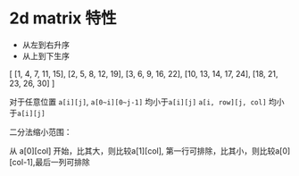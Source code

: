 # 2d matrix 特性

+ 从左到右升序
+ 从上到下生序

[
   [1,   4,  7, 11, 15],
   [2,   5,  8, 12, 19],
   [3,   6,  9, 16, 22],
   [10, 13, 14, 17, 24],
   [18, 21, 23, 26, 30]
]


对于任意位置 `a[i][j]`,
`a[0~i][0~j-1]` 均小于`a[i][j]`
`a[i, row][j, col]` 均小于`a[i][j]`

二分法缩小范围：

从 a[0][col] 开始，比其大，则比较a[1][col], 第一行可排除，比其小，则比较a[0][col-1],最后一列可排除

